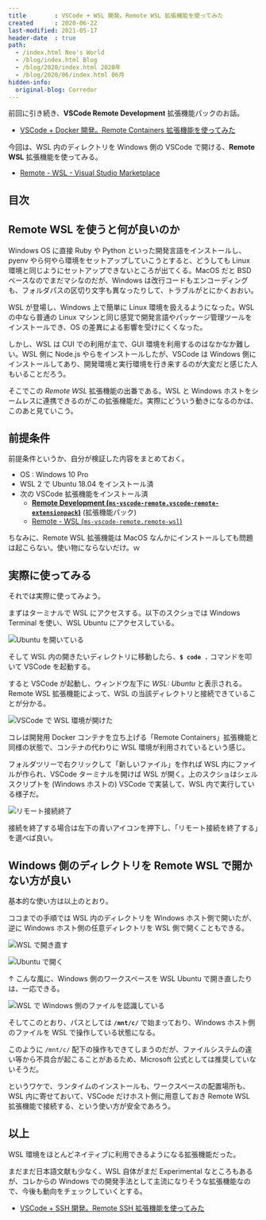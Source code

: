 ```yaml
---
title        : VSCode + WSL 開発。Remote WSL 拡張機能を使ってみた
created      : 2020-06-22
last-modified: 2021-05-17
header-date  : true
path:
  - /index.html Neo's World
  - /blog/index.html Blog
  - /blog/2020/index.html 2020年
  - /blog/2020/06/index.html 06月
hidden-info:
  original-blog: Corredor
---
```


前回に引き続き、**VSCode Remote Development** 拡張機能パックのお話。

- [VSCode + Docker 開発。Remote Containers 拡張機能を使ってみた](./21-01.html)

今回は、WSL 内のディレクトリを Windows 側の VSCode で開ける、**Remote WSL** 拡張機能を使ってみる。

- [Remote - WSL - Visual Studio Marketplace](https://marketplace.visualstudio.com/items?itemName=ms-vscode-remote.remote-wsl)

## 目次

## Remote WSL を使うと何が良いのか

Windows OS に直接 Ruby や Python といった開発言語をインストールし、pyenv やら何やら環境をセットアップしていこうとすると、どうしても Linux 環境と同じようにセットアップできないところが出てくる。MacOS だと BSD ベースなのでまだマシなのだが、Windows は改行コードもエンコーディングも、フォルダパスの区切り文字も異なったりして、トラブルがとにかくおおい。

WSL が登場し、Windows 上で簡単に Linux 環境を扱えるようになった。WSL の中なら普通の Linux マシンと同じ感覚で開発言語やパッケージ管理ツールをインストールでき、OS の差異による影響を受けにくくなった。

しかし、WSL は CUI での利用が主で、GUI 環境を利用するのはなかなか難しい。WSL 側に Node.js やらをインストールしたが、VSCode は Windows 側にインストールしてあり、開発環境と実行環境を行き来するのが大変だと感じた人もいることだろう。

そこでこの *Remote WSL* 拡張機能の出番である。WSL と Windows ホストをシームレスに連携できるのがこの拡張機能だ。実際にどういう動きになるのかは、このあと見ていこう。

## 前提条件

前提条件というか、自分が検証した内容をまとめておく。

- OS : Windows 10 Pro
- WSL 2 で Ubuntu 18.04 をインストール済
- 次の VSCode 拡張機能をインストール済
  - **[Remote Development (`ms-vscode-remote.vscode-remote-extensionpack`)](https://marketplace.visualstudio.com/items?itemName=ms-vscode-remote.vscode-remote-extensionpack)** (拡張機能パック)
  - [Remote - WSL (`ms-vscode-remote.remote-wsl`)](https://marketplace.visualstudio.com/items?itemName=ms-vscode-remote.remote-wsl)

ちなみに、Remote WSL 拡張機能は MacOS なんかにインストールしても問題は起こらない。使い物にならないだけ。ｗ

## 実際に使ってみる

それでは実際に使ってみよう。

まずはターミナルで WSL にアクセスする。以下のスクショでは Windows Terminal を使い、WSL Ubuntu にアクセスしている。

![Ubuntu を開いている](22-01-01.png)

そして WSL 内の開きたいディレクトリに移動したら、**`$ code .`** コマンドを叩いて VSCode を起動する。

すると VSCode が起動し、ウィンドウ左下に *WSL: Ubuntu* と表示される。Remote WSL 拡張機能によって、WSL の当該ディレクトリと接続できていることが分かる。

![VSCode で WSL 環境が開けた](22-01-02.png)

コレは開発用 Docker コンテナを立ち上げる「Remote Containers」拡張機能と同様の状態で、コンテナの代わりに WSL 環境が利用されているという感じ。

フォルダツリーで右クリックして「新しいファイル」を作れば WSL 内にファイルが作られ、VSCode ターミナルを開けば WSL が開く。上のスクショはシェルスクリプトを (Windows ホストの) VSCode で実装して、WSL 内で実行している様子だ。

![リモート接続終了](22-01-03.png)

接続を終了する場合は左下の青いアイコンを押下し、「リモート接続を終了する」を選べば良い。

## Windows 側のディレクトリを Remote WSL で開かない方が良い

基本的な使い方は以上のとおり。

ココまでの手順では WSL 内のディレクトリを Windows ホスト側で開いたが、逆に Windows ホスト側の任意ディレクトリを WSL 側で開くこともできる。

![WSL で開き直す](22-01-04.png)

![Ubuntu で開く](22-01-05.png)

↑ こんな風に、Windows 側のワークスペースを WSL Ubuntu で開き直したりは、一応できる。

![WSL で Windows 側のファイルを認識している](22-01-06.png)

そしてこのとおり、パスとしては **`/mnt/c/`** で始まっており、Windows ホスト側のファイルを WSL で操作している状態になる。

このように `/mnt/c/` 配下の操作もできてしまうのだが、ファイルシステムの違い等から不具合が起こることがあるため、Microsoft 公式としては推奨していないそうだ。

というワケで、ランタイムのインストールも、ワークスペースの配置場所も、WSL 内に寄せておいて、VSCode だけホスト側に用意しておき Remote WSL 拡張機能で接続する、という使い方が安全であろう。

## 以上

WSL 環境をほとんどネイティブに利用できるようになる拡張機能だった。

まだまだ日本語文献も少なく、WSL 自体がまだ Experimental なところもあるが、コレからの Windows での開発手法として主流になりそうな拡張機能なので、今後も動向をチェックしていくとする。

- [VSCode + SSH 開発。Remote SSH 拡張機能を使ってみた](./23-02.html)
